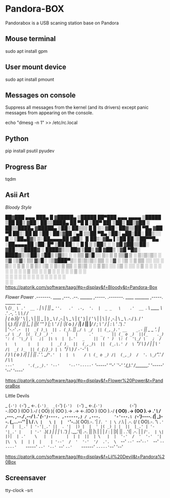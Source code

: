 
Pandora-BOX
============

Pandorabox is a USB scaning station base on Pandora

Mouse terminal
---------------

sudo apt install gpm

User mount device
---------------

sudo apt install pmount 


Messages on console
-------------------

Suppress all messages from the kernel (and its drivers) except panic messages from appearing on the console.

   echo "dmesg -n 1" >> /etc/rc.local


Python
------

pip install psutil pyudev

Progress Bar
------------

tqdm


Asii Art
--------
_Bloody Style_

   ██▓███   ▄▄▄       ███▄    █ ▓█████▄  ▒█████   ██▀███   ▄▄▄          ▄▄▄▄    ▒█████  ▒██   ██▒
  ▓██░  ██▒▒████▄     ██ ▀█   █ ▒██▀ ██▌▒██▒  ██▒▓██ ▒ ██▒▒████▄       ▓█████▄ ▒██▒  ██▒▒▒ █ █ ▒░
  ▓██░ ██▓▒▒██  ▀█▄  ▓██  ▀█ ██▒░██   █▌▒██░  ██▒▓██ ░▄█ ▒▒██  ▀█▄     ▒██▒ ▄██▒██░  ██▒░░  █   ░
  ▒██▄█▓▒ ▒░██▄▄▄▄██ ▓██▒  ▐▌██▒░▓█▄   ▌▒██   ██░▒██▀▀█▄  ░██▄▄▄▄██    ▒██░█▀  ▒██   ██░ ░ █ █ ▒ 
  ▒██▒ ░  ░ ▓█   ▓██▒▒██░   ▓██░░▒████▓ ░ ████▓▒░░██▓ ▒██▒ ▓█   ▓██▒   ░▓█  ▀█▓░ ████▓▒░▒██▒ ▒██▒
  ▒▓▒░ ░  ░ ▒▒   ▓▒█░░ ▒░   ▒ ▒  ▒▒▓  ▒ ░ ▒░▒░▒░ ░ ▒▓ ░▒▓░ ▒▒   ▓▒█░   ░▒▓███▀▒░ ▒░▒░▒░ ▒▒ ░ ░▓ ░
  ░▒ ░       ▒   ▒▒ ░░ ░░   ░ ▒░ ░ ▒  ▒   ░ ▒ ▒░   ░▒ ░ ▒░  ▒   ▒▒ ░   ▒░▒   ░   ░ ▒ ▒░ ░░   ░▒ ░
  ░░         ░   ▒      ░   ░ ░  ░ ░  ░ ░ ░ ░ ▒    ░░   ░   ░   ▒       ░    ░ ░ ░ ░ ▒   ░    ░  
               ░  ░         ░    ░        ░ ░     ░           ░  ░    ░          ░ ░   ░    ░  
                               ░                                           ░                   
https://patorjk.com/software/taag/#p=display&f=Bloody&t=Pandora-Box

_Flower Power_
.-------.    ____    ,---.   .--. ______         ,-----.    .-------.       ____     _______       ,-----.     _____     __   
\  _(`)_ \ .'  __ `. |    \  |  ||    _ `''.   .'  .-,  '.  |  _ _   \    .'  __ `. \  ____  \   .'  .-,  '.   \   _\   /  /  
| (_ o._)|/   '  \  \|  ,  \ |  || _ | ) _  \ / ,-.|  \ _ \ | ( ' )  |   /   '  \  \| |    \ |  / ,-.|  \ _ \  .-./ ). /  '   
|  (_,_) /|___|  /  ||  |\_ \|  ||( ''_'  ) |;  \  '_ /  | :|(_ o _) /   |___|  /  || |____/ / ;  \  '_ /  | : \ '_ .') .'    
|   '-.-'    _.-`   ||  _( )_\  || . (_) `. ||  _`,/ \ _/  || (_,_).' __    _.-`   ||   _ _ '. |  _`,/ \ _/  |(_ (_) _) '     
|   |     .'   _    || (_ o _)  ||(_    ._) ': (  '\_/ \   ;|  |\ \  |  |.'   _    ||  ( ' )  \: (  '\_/ \   ;  /    \   \    
|   |     |  _( )_  ||  (_,_)\  ||  (_.\.' /  \ `"/  \  ) / |  | \ `'   /|  _( )_  || (_{;}_) | \ `"/  \  ) /   `-'`-'    \   
/   )     \ (_ o _) /|  |    |  ||       .'    '. \_/``".'  |  |  \    / \ (_ o _) /|  (_,_)  /  '. \_/``".'   /  /   \    \  
`---'      '.(_,_).' '--'    '--''-----'`        '-----'    ''-'   `'-'   '.(_,_).' /_______.'     '-----'    '--'     '----' 
                                                                                                                              
https://patorjk.com/software/taag/#p=display&f=Flower%20Power&t=PandoraBox

Little Devils

_  (`-') (`-')  _ <-. (`-')_  _(`-')                 (`-')  (`-')  _     <-.(`-')            (`-')     
 \-.(OO ) (OO ).-/    \( OO) )( (OO ).->     .->   <-.(OO )  (OO ).-/      __( OO)      .->   (OO )_.-> 
 _.'    \ / ,---.  ,--./ ,--/  \    .'_ (`-')----. ,------,) / ,---.      '-'---.\ (`-')----. (_| \_)--.
(_...--'' | \ /`.\ |   \ |  |  '`'-..__)( OO).-.  '|   /`. ' | \ /`.\     | .-. (/ ( OO).-.  '\  `.'  / 
|  |_.' | '-'|_.' ||  . '|  |) |  |  ' |( _) | |  ||  |_.' | '-'|_.' |    | '-' `.)( _) | |  | \    .') 
|  .___.'(|  .-.  ||  |\    |  |  |  / : \|  |)|  ||  .   .'(|  .-.  |    | /`'.  | \|  |)|  | .'    \  
|  |      |  | |  ||  | \   |  |  '-'  /  '  '-'  '|  |\  \  |  | |  |    | '--'  /  '  '-'  '/  .'.  \ 
`--'      `--' `--'`--'  `--'  `------'    `-----' `--' '--' `--' `--'    `------'    `-----'`--'   '--'

https://patorjk.com/software/taag/#p=display&f=Lil%20Devil&t=Pandora%20Box

Screensaver
-----------

tty-clock -srt






